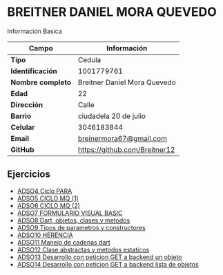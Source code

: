 # BREITNER DANIEL MORA QUEVEDO
Información Basica

| Campo | Información |
| --- | --- |
| **Tipo** | Cedula |
| **Identificación** | 1001779761 |
| **Nombre completo** | Breitner Daniel Mora Quevedo |
| **Edad** | 22 |
| **Dirección** | Calle |
| **Barrio** | ciudadela 20 de julio |
| **Celular** | 3046183844 |
| **Email** | breinermora67@gmail.com |
| **GitHub** | https://github.com/Breitner12 |

## Ejercicios
- [ADSO4 Ciclo PARA](/aprendices/breitner/ADSO4/README.md)
- [ADSO5 CICLO MQ (1)](/aprendices/breitner/ADSO5/README.md)
- [ADSO6 CICLO MQ (2)](/aprendices/breitner/ADSO6/README.md)
- [ADSO7 FORMULARIO VISUAL BASIC](/aprendices/breitner/ADSO7/README.md)
- [ADSO8 Dart, objetos, clases y metodos](/aprendices/breitner/ADSO8/README.md)
- [ADSO9 Tipos de parametros y constructores](/aprendices/breitner/ADSO9/README.md)
- [ADSO10 HERENCIA](/aprendices/breitner/ADSO10/README.md)
- [ADSO11 Manejo de cadenas dart](/aprendices/breitner/ADSO11/README.md)
- [ADSO12 Clase abstractas y metodos estaticos](/aprendices/breitner/ADSO12/README.md)
- [ADSO13 Desarrollo con peticion GET a backend un objeto](/aprendices/breitner/ADSO13/README.md)
- [ADSO14 Desarrollo con peticion GET a backend lista de  objetos](/aprendices/breitner/ADSO14/README.md)
